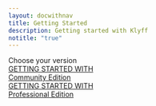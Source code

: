 ```yaml
---
layout: docwithnav
title: Getting Started
description: Getting started with Klyff
notitle: "true"
---
```


<div class="getting-started-title">Choose your version</div>
<div class="getting-started-content row justify-content-center">
    <a class="getting-started-card col-md-6 col-lg-6 col-xl-6 mb-4" href="/docs/getting-started-guides/helloworld/">
        <div class="getting-started-square">
            <div class="getting-started-logo-container ce">
                <div class="getting-started-logo"></div>
            </div>
            <div class="getting-started-text">
                <div class="getting-started-with">
                    GETTING STARTED WITH
                </div>
                <div class="getting-started-product">
                    Community Edition
                </div>
            </div>
        </div>    
    </a>
    <a class="getting-started-card col-md-6 col-lg-6 col-xl-6" href="/docs/getting-started-guides/helloworld-pe/">
        <div class="getting-started-square">
            <div class="getting-started-logo-container pe">
                <div class="getting-started-logo"></div>
            </div>
            <div class="getting-started-text">
                <div class="getting-started-with">
                    GETTING STARTED WITH
                </div>
                <div class="getting-started-product">
                    Professional Edition
                </div>
            </div>
        </div>
    </a>
</div>
